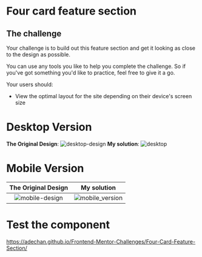 # Four card feature section


## The challenge

Your challenge is to build out this feature section and get it looking as close to the design as possible.

You can use any tools you like to help you complete the challenge. So if you've got something you'd like to practice, feel free to give it a go.

Your users should:

- View the optimal layout for the site depending on their device's screen size

# Desktop Version
**The Original Design**: 
![desktop-design](https://user-images.githubusercontent.com/29714385/90978388-4e30f180-e556-11ea-9c5b-96ec58ea9fba.jpg)
**My solution**: 
![desktop](https://user-images.githubusercontent.com/29714385/90978422-8e906f80-e556-11ea-8ed1-39582f01fe5e.PNG)

# Mobile Version
**The Original Design** |**My solution**
:-------------------------:|:-------------------------:
![mobile-design](https://user-images.githubusercontent.com/29714385/90978397-5a1cb380-e556-11ea-9826-62b021a1c185.jpg)  |  ![mobile_version](https://user-images.githubusercontent.com/29714385/90978570-87b62c80-e557-11ea-87ac-f2a3acef3cd3.jpg)
# Test the component
https://adechan.github.io/Frontend-Mentor-Challenges/Four-Card-Feature-Section/
